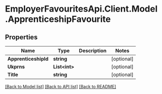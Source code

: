 # EmployerFavouritesApi.Client.Model.ApprenticeshipFavourite
## Properties

Name | Type | Description | Notes
------------ | ------------- | ------------- | -------------
**ApprenticeshipId** | **string** |  | [optional] 
**Ukprns** | **List&lt;int&gt;** |  | [optional] 
**Title** | **string** |  | [optional] 

[[Back to Model list]](../README.md#documentation-for-models) [[Back to API list]](../README.md#documentation-for-api-endpoints) [[Back to README]](../README.md)

